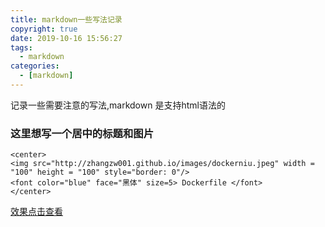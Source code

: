 ```yaml
---
title: markdown一些写法记录
copyright: true
date: 2019-10-16 15:56:27
tags:
  - markdown
categories:
  - [markdown]
---
```


记录一些需要注意的写法,markdown 是支持html语法的
<!--more-->

### 这里想写一个居中的标题和图片

```
<center>
<img src="http://zhangzw001.github.io/images/dockerniu.jpeg" width = "100" height = "100" style="border: 0"/>
<font color="blue" face="黑体" size=5> Dockerfile </font>
</center>
```
[效果点击查看](https://zhangzw001.github.io/2019/10/16/16-dockerfile介绍/)

